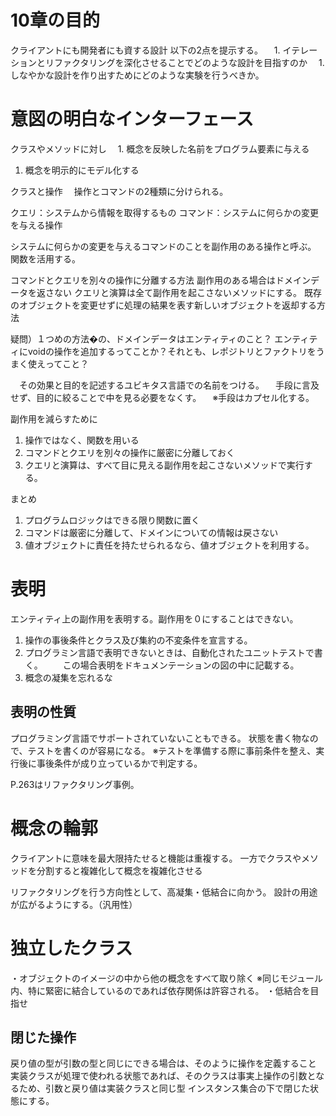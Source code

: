 # 10章の目的
クライアントにも開発者にも資する設計
以下の2点を提示する。
　1. イテレーションとリファクタリングを深化させることでどのような設計を目指すのか
　1. しなやかな設計を作り出すためにどのような実験を行うべきか。

# 意図の明白なインターフェース
クラスやメソッドに対し
　1. 概念を反映した名前をプログラム要素に与える
  1. 概念を明示的にモデル化する

クラスと操作
　操作とコマンドの2種類に分けられる。

クエリ：システムから情報を取得するもの
コマンド：システムに何らかの変更を与える操作

システムに何らかの変更を与えるコマンドのことを副作用のある操作と呼ぶ。
関数を活用する。

コマンドとクエリを別々の操作に分離する方法
副作用のある場合はドメインデータを返さない
クエリと演算は全て副作用を起こさないメソッドにする。
既存のオブジェクトを変更せずに処理の結果を表す新しいオブジェクトを返却する方法

疑問）１つめの方法�の、ドメインデータはエンティティのこと？
エンティティにvoidの操作を追加するってことか？それとも、レポジトリとファクトリをうまく使えってこと？

　その効果と目的を記述するユビキタス言語での名前をつける。
　手段に言及せず、目的に絞ることで中を見る必要をなくす。
　※手段はカプセル化する。


副作用を減らすために
1. 操作ではなく、関数を用いる
1. コマンドとクエリを別々の操作に厳密に分離しておく
1. クエリと演算は、すべて目に見える副作用を起こさないメソッドで実行する。

まとめ
1. プログラムロジックはできる限り関数に置く
1. コマンドは厳密に分離して、ドメインについての情報は戻さない
1. 値オブジェクトに責任を持たせられるなら、値オブジェクトを利用する。

# 表明
エンティティ上の副作用を表明する。副作用を０にすることはできない。
1. 操作の事後条件とクラス及び集約の不変条件を宣言する。
1. プログラミン言語で表明できないときは、自動化されたユニットテストで書く。
　　この場合表明をドキュメンテーションの図の中に記載する。
1. 概念の凝集を忘れるな

## 表明の性質
プログラミング言語でサポートされていないこともできる。
状態を書く物なので、テストを書くのが容易になる。
※テストを準備する際に事前条件を整え、実行後に事後条件が成り立っているかで判定する。

P.263はリファクタリング事例。

# 概念の輪郭
クライアントに意味を最大限持たせると機能は重複する。
一方でクラスやメソッドを分割すると複雑化して概念を複雑化させる

リファクタリングを行う方向性として、高凝集・低結合に向かう。
設計の用途が広がるようにする。（汎用性）

# 独立したクラス
・オブジェクトのイメージの中から他の概念をすべて取り除く
※同じモジュール内、特に緊密に結合しているのであれば依存関係は許容される。
・低結合を目指せ

## 閉じた操作
戻り値の型が引数の型と同じにできる場合は、そのように操作を定義すること
実装クラスが処理で使われる状態であれば、そのクラスは事実上操作の引数となるため、引数と戻り値は実装クラスと同じ型
インスタンス集合の下で閉じた状態にする。






